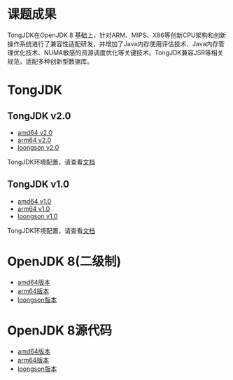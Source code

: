 # 课题成果

TongJDK在OpenJDK 8 基础上，针对ARM、MIPS、X86等创新CPU架构和创新操作系统进行了兼容性适配研发，并增加了Java内存使用评估技术、Java内存管理优化技术、NUMA敏感的资源调度优化等关键技术。TongJDK兼容JSR等相关规范，适配多种创新型数据库。


# TongJDK

## TongJDK v2.0

- [amd64 v2.0](http://39.106.40.190/jdk/tongtech/amd64/tongtech-openjdk-amd64-v2.0.tar.gz)
- [arm64 v2.0](http://39.106.40.190/jdk/tongtech/arm64/tongtech-openjdk-amd64-v2.0.tar.gz)
- [loongson v2.0]()

TongJDK环境配置，请查看[文档](http://39.106.40.190/jdk/tongtech/arm64/readme)

## TongJDK v1.0

- [amd64 v1.0](http://39.106.40.190/jdk/tongtech/amd64/tongtech-jdk8-b120-amd64.tar.gz)
- [arm64 v1.0](http://39.106.40.190/jdk/tongtech/arm64/tongtech-jdk8-b120-arm64.tar.gz)
- [loongson v1.0]()

TongJDK环境配置，请查看[文档](http://39.106.40.190/jdk/tongtech/arm64/readme)

# OpenJDK 8(二级制)

- [amd64版本](http://39.106.40.190/jdk/community/amd64/readme)
- [arm64版本](http://39.106.40.190/jdk/community/arm64/readme)
- [loongson版本](http://39.106.40.190/jdk/community/loongson/loongson_openjdk8.1.7-jdk8u282b08-linux-loongson3a.tar.gz)

# OpenJDK 8源代码

- [amd64版本](https://openjdk-sources.osci.io/openjdk8/openjdk8u302-ga.tar.xz)
- [arm64版本](http://hg.openjdk.java.net/aarch64-port/jdk8/)
- [loongson版本](http://hg.loongnix.org/)

